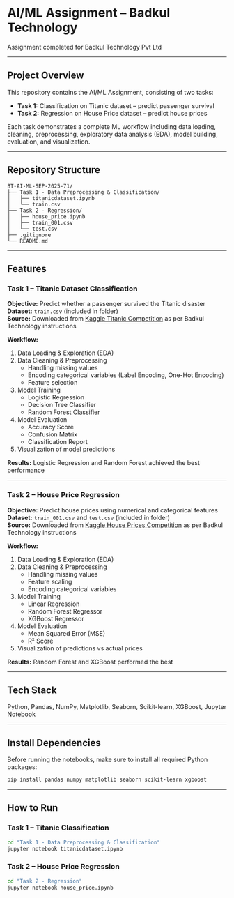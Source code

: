 # AI/ML Assignment – Badkul Technology

Assignment completed for Badkul Technology Pvt Ltd

---

## Project Overview
This repository contains the AI/ML Assignment, consisting of two tasks:

- **Task 1:** Classification on Titanic dataset – predict passenger survival
- **Task 2:** Regression on House Price dataset – predict house prices

Each task demonstrates a complete ML workflow including data loading, cleaning, preprocessing, exploratory data analysis (EDA), model building, evaluation, and visualization.

---

## Repository Structure
```
BT-AI-ML-SEP-2025-71/
├── Task 1 - Data Preprocessing & Classification/
│   ├── titanicdataset.ipynb
│   └── train.csv
├── Task 2 - Regression/
│   ├── house_price.ipynb
│   ├── train_001.csv
│   └── test.csv
├── .gitignore
└── README.md
```
---

## Features

### Task 1 – Titanic Dataset Classification
**Objective:** Predict whether a passenger survived the Titanic disaster  
**Dataset:** `train.csv` (included in folder)  
**Source:** Downloaded from [Kaggle Titanic Competition](https://www.kaggle.com/competitions/titanic) as per Badkul Technology instructions


**Workflow:**
1. Data Loading & Exploration (EDA)
2. Data Cleaning & Preprocessing
   - Handling missing values
   - Encoding categorical variables (Label Encoding, One-Hot Encoding)
   - Feature selection
3. Model Training
   - Logistic Regression
   - Decision Tree Classifier
   - Random Forest Classifier
4. Model Evaluation
   - Accuracy Score
   - Confusion Matrix
   - Classification Report
5. Visualization of model predictions

**Results:** Logistic Regression and Random Forest achieved the best performance

---

### Task 2 – House Price Regression
**Objective:** Predict house prices using numerical and categorical features  
**Dataset:** `train_001.csv` and `test.csv` (included in folder)  
**Source:** Downloaded from [Kaggle House Prices Competition](https://www.kaggle.com/competitions/house-prices-advanced-regression-techniques) as per Badkul Technology instructions


**Workflow:**
1. Data Loading & Exploration (EDA)
2. Data Cleaning & Preprocessing
   - Handling missing values
   - Feature scaling
   - Encoding categorical variables
3. Model Training
   - Linear Regression
   - Random Forest Regressor
   - XGBoost Regressor
4. Model Evaluation
   - Mean Squared Error (MSE)
   - R² Score
5. Visualization of predictions vs actual prices

**Results:** Random Forest and XGBoost performed the best

---

## Tech Stack
Python, Pandas, NumPy, Matplotlib, Seaborn, Scikit-learn, XGBoost, Jupyter Notebook

---

## Install Dependencies
Before running the notebooks, make sure to install all required Python packages:

```bash
pip install pandas numpy matplotlib seaborn scikit-learn xgboost
```
---

## How to Run

### Task 1 – Titanic Classification
```bash
cd "Task 1 - Data Preprocessing & Classification"
jupyter notebook titanicdataset.ipynb
```

### Task 2 – House Price Regression
```bash
cd "Task 2 - Regression"
jupyter notebook house_price.ipynb
```


